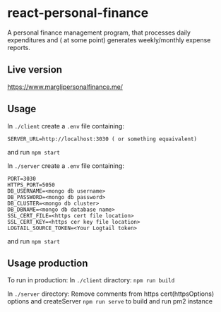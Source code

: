 # react-personal-finance
A personal finance management program, that processes daily expenditures and ( at some point) generates weekly/monthly expense reports.

## Live version
https://www.marglipersonalfinance.me/

## Usage

In ```./client``` create a ```.env``` file containing:
```
SERVER_URL=http://localhost:3030 ( or something equaivalent) 
```
and run ```npm start```

In ```./server``` create a ```.env``` file containing:
```
PORT=3030
HTTPS_PORT=5050
DB_USERNAME=<mongo db username>
DB_PASSWORD=<mongo db password>
DB_CLUSTER=<mongo db cluster>
DB_DBNAME=<mongo db database name>
SSL_CERT_FILE=<https cert file location>
SSL_CERT_KEY=<https cer key file location>
LOGTAIL_SOURCE_TOKEN=<Your Logtail token>
```
and run ```npm start```

## Usage production

To run in production:
In ```./client``` diractory:
```npm run build```

In ```./server``` directory:
Remove comments from https cert(httpsOptions) options and createServer
```npm run serve```  to build and run pm2 instance
